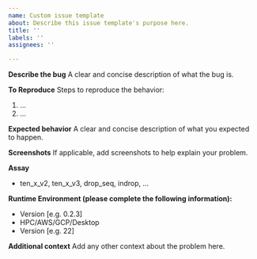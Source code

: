 ```yaml
---
name: Custom issue template
about: Describe this issue template's purpose here.
title: ''
labels: ''
assignees: ''

---
```


**Describe the bug**
A clear and concise description of what the bug is.

**To Reproduce**
Steps to reproduce the behavior:
1. ...
2. ...

**Expected behavior**
A clear and concise description of what you expected to happen.

**Screenshots**
If applicable, add screenshots to help explain your problem.

**Assay**
- ten_x_v2, ten_x_v3, drop_seq, indrop, ...

**Runtime Environment (please complete the following information):**
 - Version [e.g. 0.2.3]
 - HPC/AWS/GCP/Desktop
 - Version [e.g. 22]

**Additional context**
Add any other context about the problem here.
